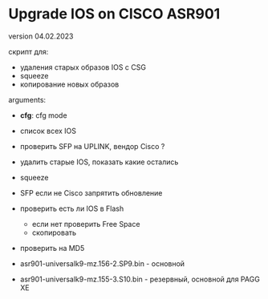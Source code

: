 # Upgrade IOS on CISCO ASR901
version 04.02.2023

скрипт для:
- удаления старых образов IOS с CSG
- squeeze
- копирование новых образов

arguments:

- **cfg**: cfg mode

- список всех IOS
- проверить SFP на UPLINK, вендор Cisco ?
- удалить старые IOS, показать какие остались
- squeeze
- SFP если не Cisco запрятить обновление
- проверить есть ли IOS в Flash
    - если нет проверить Free Space
    - скопировать
- проверить на MD5
- asr901-universalk9-mz.156-2.SP9.bin - основной
- asr901-universalk9-mz.155-3.S10.bin - резервный, основной для PAGG XE